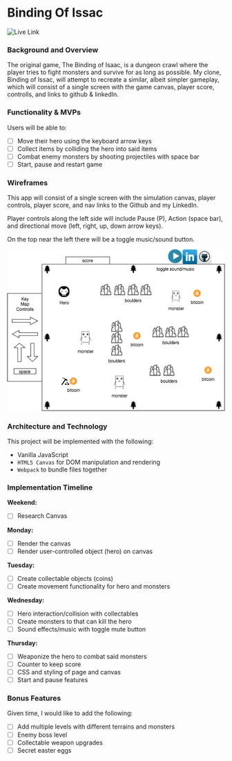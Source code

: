 # Binding Of Issac

![Live Link](https://niall-m.github.io/binding_of_issac/)

### Background and Overview

The original game, The Binding of Isaac, is a dungeon crawl where the player tries to fight monsters and survive for as long as possible. My clone, Binding of Issac, will attempt to recreate a similar, albeit simpler gameplay, which will consist of a single screen with the game canvas, player score, controlls, and links to github & linkedIn.

### Functionality & MVPs

Users will be able to:
- [ ] Move their hero using the keyboard arrow keys
- [ ] Collect items by colliding the hero into said items
- [ ] Combat enemy monsters by shooting projectiles with space bar
- [ ] Start, pause and restart game

### Wireframes

This app will consist of a single screen with the simulation canvas, player controls, player score, and nav links to the Github and my LinkedIn.  

Player controls along the left side will include Pause (P), Action (space bar), and directional move (left, right, up, down arrow keys).

On the top near the left there will be a toggle music/sound button.

![wireframes](https://github.com/niall-m/binding_of_issac/blob/master/assets/wireframes.png)

### Architecture and Technology

This project will be implemented with the following:

* Vanilla JavaScript
* `HTML5 Canvas` for DOM manipulation and rendering
* `Webpack` to bundle files together

### Implementation Timeline

**Weekend:**
- [ ] Research Canvas

**Monday:**
- [ ] Render the canvas
- [ ] Render user-controlled object (hero) on canvas

**Tuesday:**
- [ ] Create collectable objects (coins)
- [ ] Create movement functionality for hero and monsters

**Wednesday:**
- [ ] Hero interaction/collision with collectables
- [ ] Create monsters to that can kill the hero
- [ ] Sound effects/music with toggle mute button

**Thursday:**
- [ ] Weaponize the hero to combat said monsters
- [ ] Counter to keep score
- [ ] CSS and styling of page and canvas
- [ ] Start and pause features

### Bonus Features

Given time, I would like to add the following:
- [ ] Add multiple levels with different terrains and monsters
- [ ] Enemy boss level
- [ ] Collectable weapon upgrades
- [ ] Secret easter eggs
